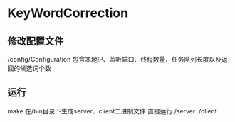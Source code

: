 # KeyWordCorrection
## 修改配置文件
  /config/Configuration
  包含本地IP、监听端口、线程数量、任务队列长度以及返回的候选词个数
## 运行
  make
  在/bin目录下生成server、client二进制文件
  直接运行./server  ./client
